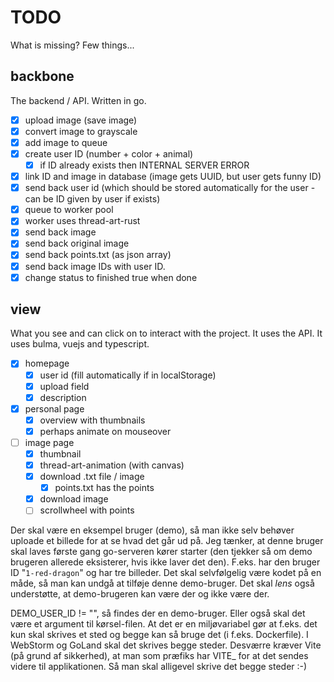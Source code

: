 # TODO
What is missing? Few things...

## backbone
The backend / API. Written in go.
- [x] upload image (save image)
- [x] convert image to grayscale
- [x] add image to queue
- [x] create user ID (number + color + animal)
  - [x] if ID already exists then INTERNAL SERVER ERROR
- [x] link ID and image in database (image gets UUID, but user gets funny ID)
- [x] send back user id (which should be stored automatically for the user - can be ID given by user if exists)
- [x] queue to worker pool
- [x] worker uses thread-art-rust
- [x] send back image
- [x] send back original image
- [x] send back points.txt (as json array)
- [x] send back image IDs with user ID.
- [x] change status to finished true when done

## view
What you see and can click on to interact with the project. It uses the API. It 
uses bulma, vuejs and typescript.
- [x] homepage
  - [x] user id (fill automatically if in localStorage)
  - [x] upload field
  - [x] description
- [x] personal page
  - [x] overview with thumbnails
  - [x] perhaps animate on mouseover
- [ ] image page
  - [x] thumbnail
  - [x] thread-art-animation (with canvas)
  - [x] download .txt file / image
    - [x] points.txt has the points
  - [x] download image
  - [ ] scrollwheel with points

Der skal være en eksempel bruger (demo), så man ikke selv behøver uploade et
billede for at se hvad det går ud på. Jeg tænker, at denne bruger skal laves
første gang go-serveren kører starter (den tjekker så om demo brugeren 
allerede eksisterer, hvis ikke laver det den). F.eks. har den bruger ID 
"`1-red-dragon`" og har tre billeder. Det skal selvfølgelig være kodet på en
måde, så man kan undgå at tilføje denne demo-bruger. Det skal *lens* også
understøtte, at demo-brugeren kan være der og ikke være der.

DEMO_USER_ID != "", så findes der en demo-bruger. Eller også skal det være et 
argument til kørsel-filen. At det er en miljøvariabel gør at f.eks. det kun skal
skrives et sted og begge kan så bruge det (i f.eks. Dockerfile). I WebStorm og
GoLand skal det skrives begge steder. Desværre kræver Vite (på grund af 
sikkerhed), at man som præfiks har VITE_ for at det sendes videre til 
applikationen. Så man skal alligevel skrive det begge steder :-)
